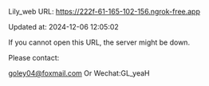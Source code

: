 Lily_web URL: https://222f-61-165-102-156.ngrok-free.app

Updated at: 2024-12-06 12:05:02

If you cannot open this URL, the server might be down.

Please contact: 

goley04@foxmail.com Or Wechat:GL_yeaH